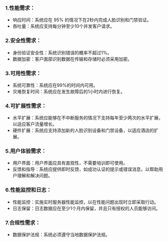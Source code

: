 ### 1.性能需求：

- 响应时间：系统应在 95% 的情况下在2秒内完成人脸识别和门禁验证。
- 吞吐量：系统应支持每分钟至少10个并发客户请求。
### 2.安全性需求：

- 身份验证安全性：系统识别错误的概率不超过1%。
- 数据加密：客户面部识别数据在传输和存储时必须采用加密。
### 3.可用性需求：

- 系统可靠性：系统应在99%的时间内可用。
- 灾难恢复时间：系统应在发生故障后的1小时内进行恢复。
### 4.可扩展性需求：

- 水平扩展：系统应能够在不中断服务的情况下支持每年至少两次的水平扩展，以适应客户流量增长。
- 硬件扩展：系统应支持添加新的人脸识别设备和门禁设备，以适应酒店的扩展。
### 5.用户体验需求：

- 用户界面：用户界面应具有直观性，不需要培训即可使用。
- 反馈和指导：系统应提供即时反馈，如成功认证的提示或错误消息，以帮助用户理解和解决问题。
### 6.性能监控和日志：

- 性能监控：实施实时服务器性能监控，以在性能问题出现时立即采取行动。
- 日志保留：日志数据应在至少1个月内保留，并且只有授权的人员能够访问。
### 7.合规性需求：

- 数据保护法规：系统必须遵守当地数据保护法规。
